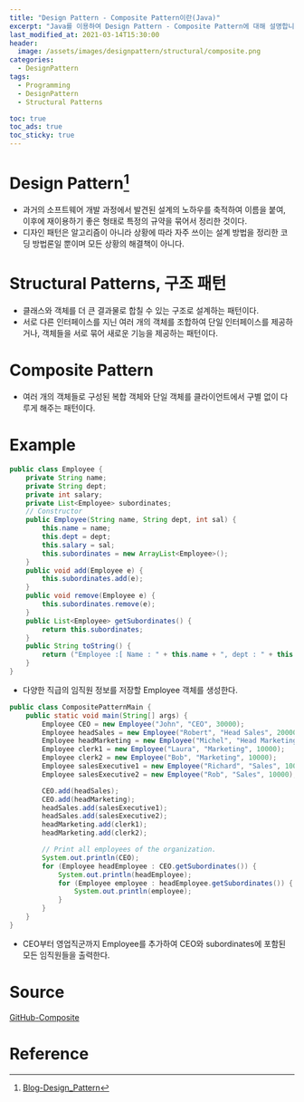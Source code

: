 ```yaml
---
title: "Design Pattern - Composite Pattern이란(Java)"
excerpt: "Java를 이용하여 Design Pattern - Composite Pattern에 대해 설명합니다."
last_modified_at: 2021-03-14T15:30:00
header:
  image: /assets/images/designpattern/structural/composite.png
categories:
  - DesignPattern
tags:
  - Programming
  - DesignPattern
  - Structural Patterns

toc: true
toc_ads: true
toc_sticky: true
---
```

# Design Pattern[^DesignPattern]
- 과거의 소프트웨어 개발 과정에서 발견된 설계의 노하우를 축적하여 이름을 붙여, 이후에 재이용하기 좋은 형태로 특정의 규약을 묶어서 정리한 것이다.
- 디자인 패턴은 알고리즘이 아니라 상황에 따라 자주 쓰이는 설계 방법을 정리한 코딩 방법론일 뿐이며 모든 상황의 해결책이 아니다.

# Structural Patterns, 구조 패턴
- 클래스와 객체를 더 큰 결과물로 합칠 수 있는 구조로 설계하는 패턴이다.
- 서로 다른 인터페이스를 지닌 여러 개의 객체를 조합하여 단일 인터페이스를 제공하거나, 객체들을 서로 묶어 새로운 기능을 제공하는 패턴이다.

# Composite Pattern
- 여러 개의 객체들로 구성된 복합 객체와 단일 객체를 클라이언트에서 구별 없이 다루게 해주는 패턴이다.

# Example
```java
public class Employee {
	private String name;
	private String dept;
	private int salary;
	private List<Employee> subordinates;
	// Constructor
	public Employee(String name, String dept, int sal) {
		this.name = name;
		this.dept = dept;
		this.salary = sal;
		this.subordinates = new ArrayList<Employee>();
	}
	public void add(Employee e) {
		this.subordinates.add(e);
	}
	public void remove(Employee e) {
		this.subordinates.remove(e);
	}
	public List<Employee> getSubordinates() {
		return this.subordinates;
	}
	public String toString() {
		return ("Employee :[ Name : " + this.name + ", dept : " + this.dept + ", salary :" + this.salary + " ]");
	}
}
```

- 다양한 직급의 임직원 정보를 저장할 Employee 객체를 생성한다.

```java
public class CompositePatternMain {
	public static void main(String[] args) {
		Employee CEO = new Employee("John", "CEO", 30000);
		Employee headSales = new Employee("Robert", "Head Sales", 20000);
		Employee headMarketing = new Employee("Michel", "Head Marketing", 20000);
		Employee clerk1 = new Employee("Laura", "Marketing", 10000);
		Employee clerk2 = new Employee("Bob", "Marketing", 10000);
		Employee salesExecutive1 = new Employee("Richard", "Sales", 10000);
		Employee salesExecutive2 = new Employee("Rob", "Sales", 10000);

		CEO.add(headSales);
		CEO.add(headMarketing);
		headSales.add(salesExecutive1);
		headSales.add(salesExecutive2);
		headMarketing.add(clerk1);
		headMarketing.add(clerk2);

		// Print all employees of the organization.
		System.out.println(CEO);
		for (Employee headEmployee : CEO.getSubordinates()) {
			System.out.println(headEmployee);
			for (Employee employee : headEmployee.getSubordinates()) {
				System.out.println(employee);
			}
		}
	}
}
```

- CEO부터 영업직군까지 Employee를 추가하여 CEO와 subordinates에 포함된 모든 임직원들을 출력한다.

# Source
[GitHub-Composite](https://github.com/GracefulSoul/Sample/tree/master/src/main/java/gracefulsoul/designpattern/structural/composite)

# Reference
[^DesignPattern]: [Blog-Design_Pattern](../designpattern)